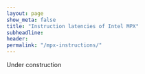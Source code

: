 ```yaml
---
layout: page
show_meta: false
title: "Instruction latencies of Intel MPX"
subheadline:
header:
permalink: "/mpx-instructions/"
---
```


Under construction